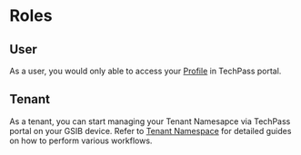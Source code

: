 # Roles

## User
As a user, you would only able to access your [Profile]() in TechPass portal.

## Tenant
As a tenant, you can start managing your Tenant Namesapce via TechPass portal on your GSIB device. Refer to [Tenant Namespace]() for detailed guides on how to perform various workflows.
